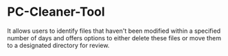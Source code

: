 # PC-Cleaner-Tool
It allows users to identify files that haven't been modified within a specified number of days and offers options to either delete these files or move them to a designated directory for review.

